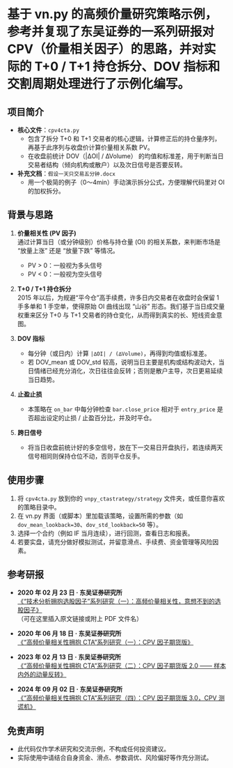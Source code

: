 # 基于 **vn.py** 的高频价量研究策略示例，参考并复现了东吴证券的一系列研报对 CPV（价量相关因子）的思路，并对实际的 T+0 / T+1 持仓拆分、DOV 指标和交割周期处理进行了示例化编写。

## 项目简介

- **核心文件**：`cpv4cta.py`
  - 包含了拆分 T+0 和 T+1 交易者的核心逻辑，计算修正后的持仓量序列，再基于此序列与收盘价计算价量相关系数 PV。
  - 在收盘前统计 DOV（|∆OI| / ∆Volume） 的均值和标准差，用于判断当日交易者结构（倾向机构或散户）以及次日信号是否要反转。
- **补充文档**：`假设一天只交易五分钟.docx`
  - 用一个极简的例子（0～4min）手动演示拆分公式，方便理解代码里对 OI 的加权拆分。

## 背景与思路

1. **价量相关性 (PV 因子)**  
   通过计算当日（或分钟级别）价格与持仓量 (OI) 的相关系数，来判断市场是 “放量上涨” 还是 “放量下跌” 等情况。  
   - PV > 0：一般视为多头信号  
   - PV < 0：一般视为空头信号  

2. **T+0 / T+1 持仓拆分**  
   2015 年以后，为规避“平今仓”高手续费，许多日内交易者在收盘时会保留 1 手多单和 1 手空单，使得原始 OI 曲线出现 “山谷” 形态。我们基于当日成交量权重来区分 T+0 与 T+1 交易者的持仓变化，从而得到真实的长、短线资金意图。

3. **DOV 指标**  
   - 每分钟（或日内）计算 `|∆OI| / (∆Volume)`，再得到均值或标准差。  
   - 若 DOV_mean 或 DOV_std 较高，说明当日主要是机构或结构波动大，当日情绪已经充分消化，次日往往会反转；否则是散户主导，次日更易延续当日趋势。

4. **止盈止损**  
   - 本策略在 `on_bar` 中每分钟检查 `bar.close_price` 相对于 `entry_price` 是否超出设定的止损 / 止盈百分比，并及时平仓。

5. **跨日信号**  
   - 将当日收盘前统计好的多空信号，放在下一交易日开盘执行，若连续两天信号相同则保持仓位不动，否则平仓反手。

## 使用步骤

1. 将 `cpv4cta.py` 放到你的 `vnpy_ctastrategy/strategy` 文件夹，或任意你喜欢的策略目录中。
2. 在 vn.py 界面（或脚本）里加载该策略，设置所需的参数（如 `dov_mean_lookback=30`、`dov_std_lookback=50` 等）。
3. 选择一个合约（例如 IF 当月连续），进行回测，查看日志和报表。
4. 若要实盘，请充分做好模拟测试，并留意滑点、手续费、资金管理等风险因素。

## 参考研报

- **2020 年 02 月 23 日 · 东吴证券研究所**  
  [《“技术分析拥抱选股因子”系列研究（一）：高频价量相关性，意想不到的选股因子》](#)  
  （可在这里插入原文链接或附上 PDF 文件名）

- **2020 年 06 月 18 日 · 东吴证券研究所**  
  [《“高频价量相关性拥抱 CTA”系列研究（一）：CPV 因子期货版》](#)

- **2023 年 02 月 13 日 · 东吴证券研究所**  
  [《“高频价量相关性拥抱 CTA”系列研究（二）：CPV 因子期货版 2.0 —— 样本内外的动量反转》](#)

- **2024 年 09 月 02 日 · 东吴证券研究所**  
  [《“高频价量相关性拥抱 CTA”系列研究（四）：CPV 因子期货版 3.0，CPV 测谎机》](#)

## 免责声明

- 此代码仅作学术研究和交流示例，不构成任何投资建议。
- 实际使用中请结合自身资金、滑点、参数调优、风险偏好等作充分测试。

